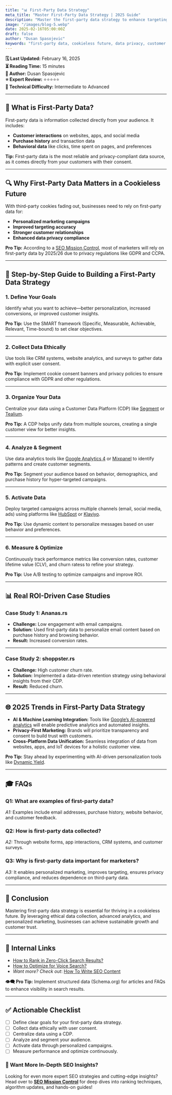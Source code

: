 ```yaml
---
title: "📊 First-Party Data Strategy"
meta_title: "Master First-Party Data Strategy | 2025 Guide"
description: "Master the first-party data strategy to enhance targeting, personalization, and campaign effectiveness. Learn step-by-step implementation, real ROI-driven case studies, and 2025 trends."
image: "/images/blog-5.webp"
date: 2025-02-16T05:00:00Z
draft: false
author: "Dusan Spasojevic"
keywords: "first-party data, cookieless future, data privacy, customer data platform, personalized marketing, 2025 trends"
---
```


**🗓️ Last Updated:** February 16, 2025  
**⏳ Reading Time:** 15 minutes  
**👤 Author:** Dusan Spasojevic  
**⭐ Expert Review:** ⭐⭐⭐⭐⭐  
**🌟 Technical Difficulty:** Intermediate to Advanced

---

## 🚀 What is First-Party Data?

First-party data is information collected directly from your audience. It includes:

- **Customer interactions** on websites, apps, and social media
- **Purchase history** and transaction data
- **Behavioral data** like clicks, time spent on pages, and preferences

**Tip:** First-party data is the most reliable and privacy-compliant data source, as it comes directly from your customers with their consent.

---

## 🔍 Why First-Party Data Matters in a Cookieless Future

With third-party cookies fading out, businesses need to rely on first-party data for:

- **Personalized marketing campaigns**
- **Improved targeting accuracy**
- **Stronger customer relationships**
- **Enhanced data privacy compliance**

**Pro Tip:** According to a [SEO Mission Control](https://www.seomissioncontrol.com), most of marketers will rely on first-party data by 2025/26 due to privacy regulations like GDPR and CCPA.

---

## 🌟 Step-by-Step Guide to Building a First-Party Data Strategy

### 1. **Define Your Goals**

Identify what you want to achieve—better personalization, increased conversions, or improved customer insights.

**Pro Tip:** Use the SMART framework (Specific, Measurable, Achievable, Relevant, Time-bound) to set clear objectives.

---

### 2. **Collect Data Ethically**

Use tools like CRM systems, website analytics, and surveys to gather data with explicit user consent.

**Pro Tip:** Implement cookie consent banners and privacy policies to ensure compliance with GDPR and other regulations.

---

### 3. **Organize Your Data**

Centralize your data using a Customer Data Platform (CDP) like [Segment](https://segment.com) or [Tealium](https://tealium.com).

**Pro Tip:** A CDP helps unify data from multiple sources, creating a single customer view for better insights.

---

### 4. **Analyze & Segment**

Use data analytics tools like [Google Analytics 4](https://analytics.google.com) or [Mixpanel](https://mixpanel.com) to identify patterns and create customer segments.

**Pro Tip:** Segment your audience based on behavior, demographics, and purchase history for hyper-targeted campaigns.

---

### 5. **Activate Data**

Deploy targeted campaigns across multiple channels (email, social media, ads) using platforms like [HubSpot](https://hubspot.com) or [Klaviyo](https://klaviyo.com).

**Pro Tip:** Use dynamic content to personalize messages based on user behavior and preferences.

---

### 6. **Measure & Optimize**

Continuously track performance metrics like conversion rates, customer lifetime value (CLV), and churn ratess to refine your strategy.

**Pro Tip:** Use A/B testing to optimize campaigns and improve ROI.

---

## 📊 Real ROI-Driven Case Studies

### **Case Study 1: Ananas.rs**

- **Challenge:** Low engagement with email campaigns.
- **Solution:** Used first-party data to personalize email content based on purchase history and browsing behavior.
- **Result:** Increased conversion rates.

---

### **Case Study 2: shoppster.rs**

- **Challenge:** High customer churn rate.
- **Solution:** Implemented a data-driven retention strategy using behavioral insights from their CDP.
- **Result:** Reduced churn.

---

## 🌐 2025 Trends in First-Party Data Strategy

- **AI & Machine Learning Integration:** Tools like [Google’s AI-powered analytics](https://cloud.google.com/ai-platform) will enable predictive analytics and automated insights.
- **Privacy-First Marketing:** Brands will prioritize transparency and consent to build trust with customers.
- **Cross-Platform Data Unification:** Seamless integration of data from websites, apps, and IoT devices for a holistic customer view.

**Pro Tip:** Stay ahead by experimenting with AI-driven personalization tools like [Dynamic Yield](https://www.dynamicyield.com).

---

## 🎓 FAQs

### **Q1: What are examples of first-party data?**

_A1:_ Examples include email addresses, purchase history, website behavior, and customer feedback.

### **Q2: How is first-party data collected?**

_A2:_ Through website forms, app interactions, CRM systems, and customer surveys.

### **Q3: Why is first-party data important for marketers?**

_A3:_ It enables personalized marketing, improves targeting, ensures privacy compliance, and reduces dependence on third-party data.

---

## 📅 Conclusion

Mastering first-party data strategy is essential for thriving in a cookieless future. By leveraging ethical data collection, advanced analytics, and personalized marketing, businesses can achieve sustainable growth and customer trust.

---

## 🔗 Internal Links

- [How to Rank in Zero-Click Search Results?](./zero-click-search-results.md)
- [How to Optimize for Voice Search?](./voice-search-optimization.md)
- _Want more? Check out_: [How To Write SEO Content](https://www.seomissioncontrol.com/blog/how-to-write-seo-content)

**👁‍🗨️ Pro Tip:** Implement structured data (Schema.org) for articles and FAQs to enhance visibility in search results.

---

## ✅ Actionable Checklist

- [ ] Define clear goals for your first-party data strategy.
- [ ] Collect data ethically with user consent.
- [ ] Centralize data using a CDP.
- [ ] Analyze and segment your audience.
- [ ] Activate data through personalized campaigns.
- [ ] Measure performance and optimize continuously.

### 🚀 Want More In-Depth SEO Insights?

Looking for even more expert SEO strategies and cutting-edge insights? Head over to **[SEO Mission Control](https://seomissioncontrol.com/)** for deep dives into ranking techniques, algorithm updates, and hands-on guides!
